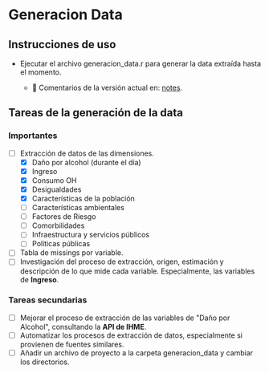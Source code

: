 
# Generacion Data

## Instrucciones de uso

- Ejecutar el archivo generacion_data.r para generar la data extraída hasta el momento.

  - 🎯 Comentarios de la versión actual en: [notes](notes.md). 

## Tareas de la generación de la data

### Importantes

- [ ] Extracción de datos de las dimensiones.
  - [x] Daño por alcohol (durante el día)
  - [x] Ingreso
  - [x] Consumo OH
  - [x] Desigualdades
  - [x] Características de la población
  - [ ] Características ambientales
  - [ ] Factores de Riesgo
  - [ ] Comorbilidades
  - [ ] Infraestructura y servicios públicos
  - [ ] Políticas públicas
- [ ] Tabla de missings por variable.
- [ ] Investigación del proceso de extracción, origen, estimación y descripción de lo que mide cada variable. Especialmente, las variables de **Ingreso**.

### Tareas secundarias

- [ ] Mejorar el proceso de extracción de las variables de "Daño por Alcohol", consultando la **API de IHME**.
- [ ] Automatizar los procesos de extracción de datos, especialmente si provienen de fuentes similares.
- [ ] Añadir un archivo de proyecto a la carpeta generacion_data y cambiar los directorios.
